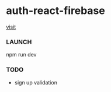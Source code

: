 # auth-react-firebase
[visit](https://auth-react-firebase-ts.netlify.app/)

### LAUNCH

npm run dev

### TODO

- sign up validation

